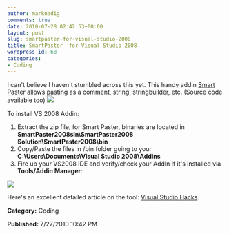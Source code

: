 ```yaml
---
author: marknadig
comments: true
date: 2010-07-28 02:42:53+00:00
layout: post
slug: smartpaster-for-visual-studio-2008
title: SmartPaster  for Visual Studio 2008
wordpress_id: 68
categories:
- Coding
---
```


I can't believe I haven't stumbled across this yet. This handy addin [Smart Paster](http://weblogs.asp.net/alex_papadimoulis/archive/2004/05/25/Smart-Paster-1.1-Add-In---StringBuilder-and-Better-C_2300_-Handling.aspx) allows pasting as a comment, string, stringbuilder, etc. (Source code available too)
[![](/personal/marknadig/Blog/Lists/Photos/072810_0242_SmartPaster1.gif)](http://earljon.files.wordpress.com/2009/04/copy-paster.gif)

To install VS 2008 Addin:

1. Extract the zip file, for Smart Paster, binaries are located in **SmartPaster2008sln\SmartPaster2008 Solution\SmartPaster2008\bin**
2. Copy/Paste the files in /bin folder going to your **C:\Users\\Documents\Visual Studio 2008\Addins**   
3. Fire up your VS2008 IDE and verify/check your AddIn if it's installed via **Tools/Addin Manager**: 

[![](/personal/marknadig/Blog/Lists/Photos/072810_0242_SmartPaster2.jpg)](http://earljon.files.wordpress.com/2009/04/copy-paster-addin.jpg)

Here's an excellent detailed article on the tool: [Visual Studio Hacks](http://en.csharp-online.net/Visual_Studio_Hacks%E2%80%94Hack_7:_Make_Pasting_into_Visual_Studio_Easier).

**Category:** Coding

**Published:** 7/27/2010 10:42 PM

